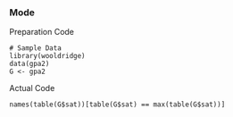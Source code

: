 ### Mode
Preparation Code
```
# Sample Data
library(wooldridge)
data(gpa2)
G <- gpa2
```
Actual Code
```
names(table(G$sat))[table(G$sat) == max(table(G$sat))]
```
